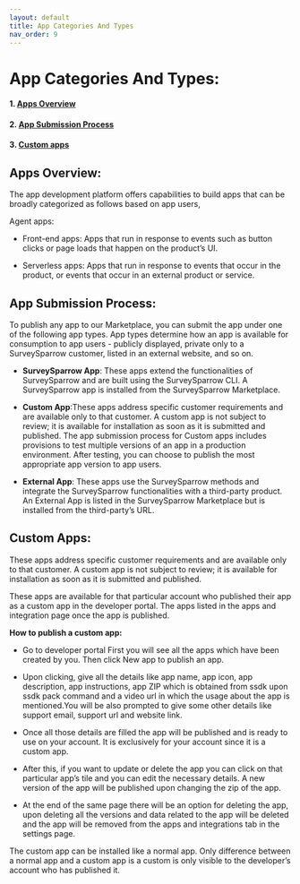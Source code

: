 ```yaml
---
layout: default
title: App Categories And Types
nav_order: 9
---
```



# **App Categories And Types:**


#### 1. [Apps Overview](#apps-overview)
#### 2. [App Submission Process](#app-submission-process)
#### 3. [Custom apps](#custom-apps)



## **Apps Overview:**

The app development platform offers capabilities to build apps that can be broadly categorized as follows based on app users,

Agent apps:

- Front-end apps: Apps that run in response to events such as button clicks or page loads that happen on the product’s UI.

- Serverless apps: Apps that run in response to events that occur in the product, or events that occur in an external product or service.

## **App Submission Process:**

To publish any app to our Marketplace, you can submit the app under one of the following app types. App types determine how an app is available for consumption to app users - publicly displayed, private only to a SurveySparrow customer, listed in an external website, and so on.

- **SurveySparrow App**: These apps extend the functionalities of SurveySparrow and are built using the SurveySparrow CLI. A SurveySparrow app is installed from the SurveySparrow Marketplace. 

- **Custom App**:These apps address specific customer requirements and are available only to that customer. A custom app is not subject to review; it is available for installation as soon as it is submitted and published. The app submission process for Custom apps includes provisions to test multiple versions of an app in a production environment. After testing, you can choose to publish the most appropriate app version to app users. 

- **External App**: These apps use the SurveySparrow methods and integrate the SurveySparrow functionalities with a third-party product. An External App is listed in the SurveySparrow Marketplace but is installed from the third-party’s URL.

## **Custom Apps:**

These apps address specific customer requirements and are available only to that customer. A custom app is not subject to review; it is available for installation as soon as it is submitted and published. 

These apps are available for that particular account who published their app as a custom app in the developer portal. The apps listed in the apps and integration page once the app is published.

**How to publish a custom app:**

- Go to developer portal First you will see all the apps which have been created by you. Then click New app to publish an app.

- Upon clicking, give all the details like app name, app icon, app description, app instructions, app ZIP which is obtained from ssdk upon ssdk pack command and a video url in which the usage about the app is mentioned.You will be also prompted to give some other details like support email, support url and website link.

- Once all those details are filled the app will be published and is ready to use on your account. It is exclusively for your account since it is a custom app.

- After this, if you want to update or delete the app you can click on that particular app’s tile and you can edit the necessary details. A new version of the app will be published upon changing the zip of the app.

- At the end of the same page there will be an option for deleting the app, upon deleting all the versions and data related to the app will be deleted and the app will be removed from the apps and integrations tab in the settings page.


The custom app can be installed like a normal app. Only difference between a normal app and a custom app is a custom is only visible to the developer’s account who has published it. 



